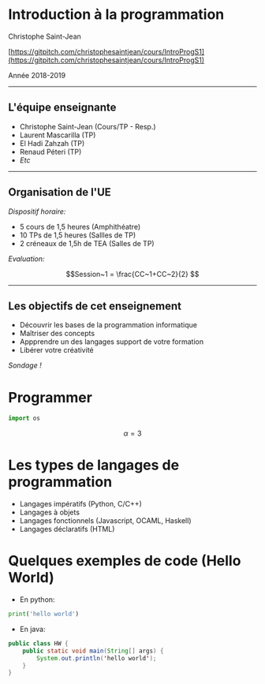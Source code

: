 # Introduction à la programmation

Christophe Saint-Jean

[https://gitpitch.com/christophesaintjean/cours/IntroProgS1](https://gitpitch.com/christophesaintjean/cours/IntroProgS1)

Année 2018-2019

---

## L'équipe enseignante

* Christophe Saint-Jean (Cours/TP - Resp.)
* Laurent Mascarilla (TP)
* El Hadi Zahzah (TP)
* Renaud Péteri (TP)
* *Etc*

---

## Organisation de l'UE

_Dispositif horaire:_

* 5 cours de 1,5 heures (Amphithéatre)
* 10 TPs de 1,5 heures (Sallles de TP)
* 2 créneaux de 1,5h de TEA (Salles de TP)

_Evaluation:_

$$Session~1 = \frac{CC~1+CC~2}{2} $$

---

## Les objectifs de cet enseignement

* Découvrir les bases de la programmation informatique
* Maîtriser des concepts
* Appprendre un des langages support de votre formation
* Libérer votre créativité

*Sondage !*

# Programmer

```python
import os
```

$$\alpha = 3$$

# Les types de langages de programmation

* Langages impératifs (Python, C/C++)
* Langages à objets
* Langages fonctionnels (Javascript, OCAML, Haskell)
* Langages déclaratifs (HTML)

# Quelques exemples de code (Hello World)

* En python:

```python
print('hello world')
```

* En java:

```java
public class HW {
    public static void main(String[] args) {
        System.out.println('hello world');
    }
}
```